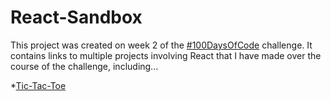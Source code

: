 # React-Sandbox

This project was created on week 2 of the [#100DaysOfCode](https://www.100daysofcode.com/) challenge. It contains links to multiple projects involving React that I have made over the course of the challenge, including...

*[Tic-Tac-Toe](https://monopavo.github.io/100-days-tic-tac-toe/) 